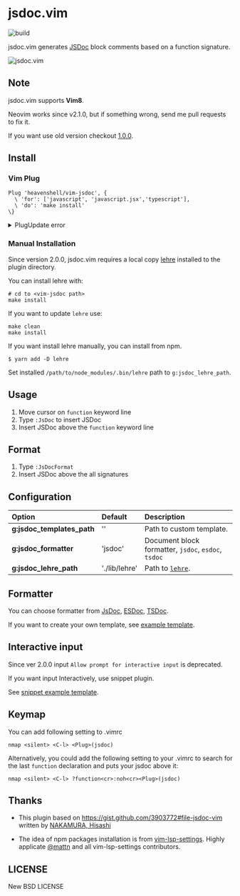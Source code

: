 # jsdoc.vim

![build](https://github.com/heavenshell/vim-jsdoc/workflows/build/badge.svg)

jsdoc.vim generates [JSDoc](http://usejsdoc.org/) block comments based on a function signature.

![jsdoc.vim](./assets/jsdoc.gif)

## Note

jsdoc.vim supports **Vim8**.

Neovim works since v2.1.0, but if something wrong, send me pull requests to fix it.

If you want use old version checkout [1.0.0](https://github.com/heavenshell/vim-jsdoc/releases/tag/1.0.0>).

## Install

### Vim Plug

```
Plug 'heavenshell/vim-jsdoc', { 
  \ 'for': ['javascript', 'javascript.jsx','typescript'], 
  \ 'do': 'make install'
\}
```

<details><summary>PlugUpdate error</summary>
<p>
  If you got `yarn.lock` related error,

  ```console
  error: Your local changes to the following files would be overwritten by merge:
      lib/yarn.lock
  ```

  Run following command

  ```
  cd /path/to/plugged/vim-jsdoc
  git checkout -- yarn.lock
  ```

  and re-run `PlugUpdate`
</p>
</details>

### Manual Installation

Since version 2.0.0, jsdoc.vim requires a local copy [lehre](https://www.npmjs.com/package/lehre) installed to the plugin directory.

You can install lehre with:

```console
# cd to <vim-jsdoc path>
make install
```

If you want to update `lehre` use:

```console
make clean
make install
```

If you want install lehre manually, you can install from npm.

```console
$ yarn add -D lehre
```

Set installed `/path/to/node_modules/.bin/lehre` path to `g:jsdoc_lehre_path`.

## Usage

1. Move cursor on `function` keyword line
1. Type `:JsDoc` to insert JSDoc
1. Insert JSDoc above the `function` keyword line

## Format

1. Type `:JsDocFormat`
1. Insert JSDoc above the all signatures

## Configuration

Option                     |Default       |Description
:--------------------------|:-------------|:-----------------------
**g:jsdoc_templates_path** |''            |Path to custom template.
**g:jsdoc_formatter**      |'jsdoc'       |Document block formatter, `jsdoc`, `esdoc`, `tsdoc`
**g:jsdoc_lehre_path**     |'./lib/lehre' |Path to [`lehre`](https://www.npmjs.com/package/lehre).

## Formatter

You can choose formatter from [JsDoc](https://jsdoc.app/), [ESDoc](https://esdoc.org/), [TSDoc](https://github.com/microsoft/tsdoc).

If you want to create your own template, see [example template](https://github.com/heavenshell/ts-lehre/tree/master/examples). 

## Interactive input

Since ver 2.0.0 input `Allow prompt for interactive input` is deprecated.

If you want input Interactively, use snippet plugin.

See [snippet example template](./examples/snippet_template.js).

## Keymap

You can add following setting to .vimrc
```vim
nmap <silent> <C-l> <Plug>(jsdoc)
```

Alternatively, you could add the following setting to your .vimrc to search for the last `function` declaration
and puts your jsdoc above it:
```vim
nmap <silent> <C-l> ?function<cr>:noh<cr><Plug>(jsdoc)
```

## Thanks
- This plugin based on https://gist.github.com/3903772#file-jsdoc-vim written by [NAKAMURA, Hisashi](https://gist.github.com/sunvisor)

- The idea of npm packages installation is from [vim-lsp-settings](https://github.com/mattn/vim-lsp-settings).
Highly applicate [@mattn](https://github.com/mattn/) and all vim-lsp-settings contributors.

## LICENSE
New BSD LICENSE
